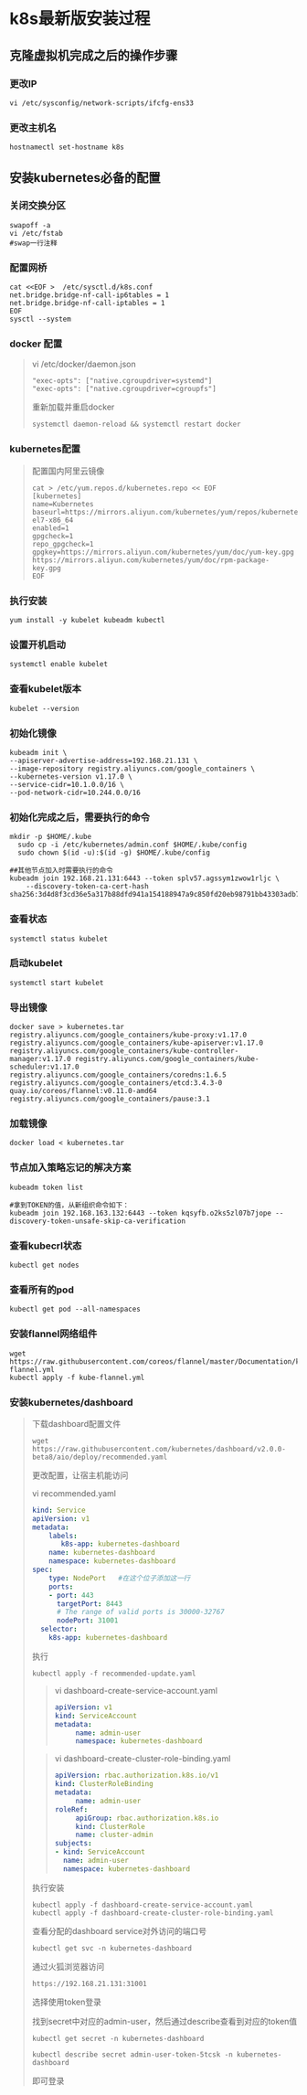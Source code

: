 # k8s最新版安装过程

## 克隆虚拟机完成之后的操作步骤

### 更改IP

```shell
vi /etc/sysconfig/network-scripts/ifcfg-ens33
```

### 更改主机名

```shell
hostnamectl set-hostname k8s
```

## 安装kubernetes必备的配置

### 关闭交换分区

```shell
swapoff -a
vi /etc/fstab
#swap一行注释
```

### 配置网桥

```
cat <<EOF >  /etc/sysctl.d/k8s.conf
net.bridge.bridge-nf-call-ip6tables = 1
net.bridge.bridge-nf-call-iptables = 1
EOF
sysctl --system
```

### docker 配置

> vi /etc/docker/daemon.json
>
> ```
> "exec-opts": ["native.cgroupdriver=systemd"]
> "exec-opts": ["native.cgroupdriver=cgroupfs"]
> ```
>
> 重新加载并重启docker
>
> ```shell
> systemctl daemon-reload && systemctl restart docker
> ```

### kubernetes配置

> 配置国内阿里云镜像
>
> ```
> cat > /etc/yum.repos.d/kubernetes.repo << EOF
> [kubernetes]
> name=Kubernetes
> baseurl=https://mirrors.aliyun.com/kubernetes/yum/repos/kubernetes-el7-x86_64
> enabled=1
> gpgcheck=1
> repo_gpgcheck=1
> gpgkey=https://mirrors.aliyun.com/kubernetes/yum/doc/yum-key.gpg https://mirrors.aliyun.com/kubernetes/yum/doc/rpm-package-key.gpg
> EOF
> ```

### 执行安装

```shell
yum install -y kubelet kubeadm kubectl
```

### 设置开机启动

```shell
systemctl enable kubelet
```

### 查看kubelet版本

```shell
kubelet --version
```

### 初始化镜像

```
kubeadm init \
--apiserver-advertise-address=192.168.21.131 \
--image-repository registry.aliyuncs.com/google_containers \
--kubernetes-version v1.17.0 \
--service-cidr=10.1.0.0/16 \
--pod-network-cidr=10.244.0.0/16
```

### 初始化完成之后，需要执行的命令

```
mkdir -p $HOME/.kube
  sudo cp -i /etc/kubernetes/admin.conf $HOME/.kube/config
  sudo chown $(id -u):$(id -g) $HOME/.kube/config

##其他节点加入时需要执行的命令
kubeadm join 192.168.21.131:6443 --token splv57.agssym1zwow1rljc \
    --discovery-token-ca-cert-hash sha256:3d4d8f3cd36e5a317b88dfd941a154188947a9c850fd20eb98791bb43303adb7
```

### 查看状态

```shell
systemctl status kubelet
```

### 启动kubelet

```shell
systemctl start kubelet
```

### 导出镜像

```
docker save > kubernetes.tar registry.aliyuncs.com/google_containers/kube-proxy:v1.17.0 registry.aliyuncs.com/google_containers/kube-apiserver:v1.17.0 registry.aliyuncs.com/google_containers/kube-controller-manager:v1.17.0 registry.aliyuncs.com/google_containers/kube-scheduler:v1.17.0 registry.aliyuncs.com/google_containers/coredns:1.6.5 registry.aliyuncs.com/google_containers/etcd:3.4.3-0 quay.io/coreos/flannel:v0.11.0-amd64 registry.aliyuncs.com/google_containers/pause:3.1
```

### 加载镜像

```shell
docker load < kubernetes.tar
```

### 节点加入策略忘记的解决方案

```shell
kubeadm token list

#拿到TOKEN的值，从新组织命令如下：
kubeadm join 192.168.163.132:6443 --token kqsyfb.o2ks5zl07b7jope --discovery-token-unsafe-skip-ca-verification
```

### 查看kubecrl状态

```shell
kubectl get nodes
```

### 查看所有的pod

```shell
kubectl get pod --all-namespaces
```

### 安装flannel网络组件

```shell
wget https://raw.githubusercontent.com/coreos/flannel/master/Documentation/kube-flannel.yml
kubectl apply -f kube-flannel.yml
```

### 安装kubernetes/dashboard

> 下载dashboard配置文件
>
> ```shell
> wget https://raw.githubusercontent.com/kubernetes/dashboard/v2.0.0-beta8/aio/deploy/recommended.yaml
> ```
>
> 更改配置，让宿主机能访问
>
> vi recommended.yaml
>
> ```yaml
> kind: Service
> apiVersion: v1
> metadata:
>     labels:
>        k8s-app: kubernetes-dashboard
>     name: kubernetes-dashboard
>     namespace: kubernetes-dashboard
> spec:
>     type: NodePort   #在这个位子添加这一行
>     ports:
>     - port: 443
>       targetPort: 8443
>       # The range of valid ports is 30000-32767
>       nodePort: 31001
>   selector:
>     k8s-app: kubernetes-dashboard
> ```
>
> 执行
>
> ```shell
> kubectl apply -f recommended-update.yaml
> ```
>
> >vi dashboard-create-service-account.yaml
> >
> >```yaml
> >apiVersion: v1
> >kind: ServiceAccount
> >metadata:
> >      name: admin-user
> >      namespace: kubernetes-dashboard
> >```
>
> > vi dashboard-create-cluster-role-binding.yaml
> >
> > ```yaml
> > apiVersion: rbac.authorization.k8s.io/v1
> > kind: ClusterRoleBinding
> > metadata:
> >      name: admin-user
> > roleRef:
> >      apiGroup: rbac.authorization.k8s.io
> >      kind: ClusterRole
> >      name: cluster-admin
> > subjects:
> > - kind: ServiceAccount
> >   name: admin-user
> >   namespace: kubernetes-dashboard
> > ```
>
> 执行安装
>
> ```shell
> kubectl apply -f dashboard-create-service-account.yaml
> kubectl apply -f dashboard-create-cluster-role-binding.yaml
> ```
>
> 查看分配的dashboard service对外访问的端口号
>
> ```shell
> kubectl get svc -n kubernetes-dashboard
> ```
>
> 通过火狐浏览器访问
>
> ```
> https://192.168.21.131:31001
> ```
>
> 选择使用token登录
>
> 找到secret中对应的admin-user，然后通过describe查看到对应的token值
>
> ```shell
> kubectl get secret -n kubernetes-dashboard
> 
> kubectl describe secret admin-user-token-5tcsk -n kubernetes-dashboard
> ```
>
> 即可登录

